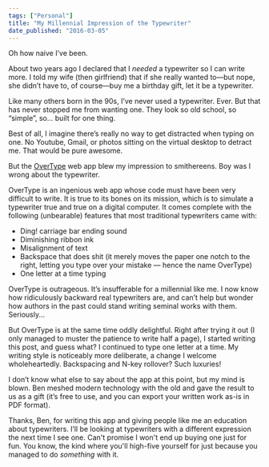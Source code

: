```yaml
---
tags: ["Personal"]
title: "My Millennial Impression of the Typewriter"
date_published: "2016-03-05"
---
```


Oh how naive I’ve been.

About two years ago I declared that I _needed_ a typewriter so I can write more. I told my wife (then girlfriend) that if she really wanted to—but nope, she didn’t have to, of course—buy me a birthday gift, let it be a typewriter.

Like many others born in the 90s, I’ve never used a typewriter. Ever. But that has never stopped me from wanting one. They look so old school, so “simple”, so… built for one thing.

Best of all, I imagine there’s really no way to get distracted when typing on one. No Youtube, Gmail, or photos sitting on the virtual desktop to detract me. That would be pure awesome.

But the [OverType](http://uniqcode.com/typewriter/) web app blew my impression to smithereens. Boy was I wrong about the typewriter.

OverType is an ingenious web app whose code must have been very difficult to write. It is true to its bones on its mission, which is to simulate a typewriter true and true on a digital computer. It comes complete with the following (unbearable) features that most traditional typewriters came with:

- Ding! carriage bar ending sound
- Diminishing ribbon ink
- Misalignment of text
- Backspace that does shit (it merely moves the paper one notch to the right, letting you type over your mistake — hence the name OverType)
- One letter at a time typing

OverType is outrageous. It’s insufferable for a millennial like me. I now know how ridiculously backward real typewriters are, and can’t help but wonder how authors in the past could stand writing seminal works with them. Seriously...

But OverType is at the same time oddly delightful. Right after trying it out (I only managed to muster the patience to write half a page), I started writing this post, and guess what? I continued to type one letter at a time. My writing style is noticeably more deliberate, a change I welcome wholeheartedly. Backspacing and N-key rollover? Such luxuries!

I don’t know what else to say about the app at this point, but my mind is blown. Ben meshed modern technology with the old and gave the result to us as a gift (it’s free to use, and you can export your written work as-is in PDF format).

Thanks, Ben, for writing this app and giving people like me an education about typewriters. I’ll be looking at typewriters with a different expression the next time I see one. Can't promise I won't end up buying one just for fun. You know, the kind where you'll high-five yourself for just because you managed to do _something_ with it.

